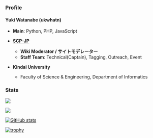 ### Profile

#### Yuki Watanabe (ukwhatn)

* **Main**: Python, PHP, JavaScript

* **[SCP-JP](http://scp-jp.wikidot.com)**
  * **Wiki Moderator / サイトモデレーター**
  * **Staff Team**: Technical(Captain), Tagging, Outreach, Event

* **Kindai University**
  * Faculty of Science & Engineering, Department of Informatics





### Stats


![](https://github-profile-summary-cards.vercel.app/api/cards/profile-details?username=ukwhatn&theme=dracula)

![](https://github-readme-stats.vercel.app/api/top-langs/?username=ukwhatn&layout=compact&theme=dracula&count_private=true)

[![GitHub stats](https://github-readme-stats.vercel.app/api?username=ukwhatn&theme=tokyonight&show_icons=true)](https://github.com/anuraghazra/github-readme-stats)

[![trophy](https://github-profile-trophy.vercel.app/?username=ukwhatn&theme=onedark)](https://github.com/ryo-ma/github-profile-trophy)

